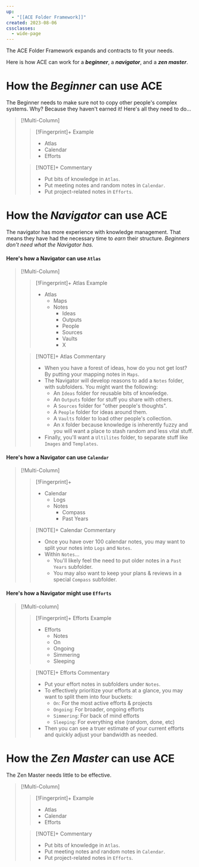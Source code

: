 ```yaml
---
up:
  - "[[ACE Folder Framework]]"
created: 2023-08-06
cssclasses:
  - wide-page
---
```

The ACE Folder Framework expands and contracts to fit your needs.

Here is how ACE can work for a ***beginner***, a ***navigator***, and a ***zen master***.

# How the ***Beginner*** can use ACE
The Beginner needs to make sure not to copy other people's complex systems. Why? Because they haven't earned it! Here's all they need to do...

> [!Multi-Column]
> 
> > [!Fingerprint]+ Example
> > - Atlas
> > - Calendar
> > - Efforts
> 
> > [!NOTE]+ Commentary
> > - Put bits of knowledge in `Atlas`.
> > - Put meeting notes and random notes in `Calendar`. 
> > - Put project-related notes in `Efforts`. 
> 


# How the ***Navigator*** can use ACE
The navigator has more experience with knowledge management. That means they have had the necessary time to *earn* their structure. *Beginners don't need what the Navigator has.* 

#### Here's how a Navigator can use `Atlas`

> [!Multi-Column]
> 
> > [!Fingerprint]+ Atlas Example
> > - Atlas
> > 	- Maps
> > 	- Notes
> > 		- Ideas
> > 		- Outputs
> > 		- People
> > 		- Sources
> > 		- Vaults
> > 		- X
> 
> > [!NOTE]+ Atlas Commentary
> > - When you have a forest of ideas, how do you not get lost? By putting your mapping notes in `Maps`. 
> > - The Navigator will develop reasons to add a `Notes` folder, with subfolders. You might want the following:
> > 	- An `Ideas` folder for reusable bits of knowledge.
> > 	- An `Outputs` folder for stuff you share with others. 
> > 	- A `Sources` folder for "other people's thoughts".
> > 	- A `People` folder for ideas around them.
> > 	- A `Vaults` folder to load other people's collection. 
> > 	- An `X` folder because knowledge is inherently fuzzy and you will want a place to stash random and less vital stuff. 
> > - Finally, you'll want a `Ultilites` folder, to separate stuff like `Images` and `Templates`.
> 

#### Here's how a Navigator can use `Calendar`

> [!Multi-Column]
> 
> > [!Fingerprint]+
> > - Calendar
> > 	- Logs
> > 	- Notes
> > 		- Compass
> > 		- Past Years
> 
> > [!NOTE]+ Calendar Commentary
> > 
> > - Once you have over 100 calendar notes, you may want to split your notes into `Logs` and `Notes`.
> > - Within `Notes`...
> > 	- You'll likely feel the need to put older notes in a `Past Years` subfolder.
> > 	- You may also want to keep your plans & reviews in a special `Compass` subfolder.
>   

#### Here's how a Navigator might use `Efforts`

> [!Multi-column]
> 
> > [!Fingerprint]+ Efforts Example
> > - Efforts
> > 	- Notes
> > 	- On
> > 	- Ongoing
> > 	- Simmering
> > 	- Sleeping
>
> > [!NOTE]+ Efforts Commentary
> > - Put your effort notes in subfolders under `Notes`. 
> > - To effectively prioritize your efforts at a glance, you may want to split them into four buckets:
> > 	- `On`: For the most active efforts & projects
> > 	- `Ongoing`: For broader, ongoing efforts
> > 	- `Simmering`: For back of mind efforts
> > 	- `Sleeping`: For everything else (random, done, etc)
> > - Then you can see a truer estimate of your current efforts and quickly adjust your bandwidth as needed.
> > 

# How the ***Zen Master*** can use ACE
The Zen Master needs little to be effective.

> [!Multi-Column]
> 
> > [!Fingerprint]+ Example
> > - Atlas
> > - Calendar
> > - Efforts
> 
> > [!NOTE]+ Commentary
> > - Put bits of knowledge in `Atlas`.
> > - Put meeting notes and random notes in `Calendar`. 
> > - Put project-related notes in `Efforts`. 
> 
